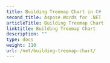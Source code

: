 ```yaml
---
title: Building Treemap Chart in C#
second_title: Aspose.Words for .NET
articleTitle: Building Treemap Chart
linktitle: Building Treemap Chart
description: ""
type: docs
weight: 110
url: /net/building-treemap-chart/
---
```


